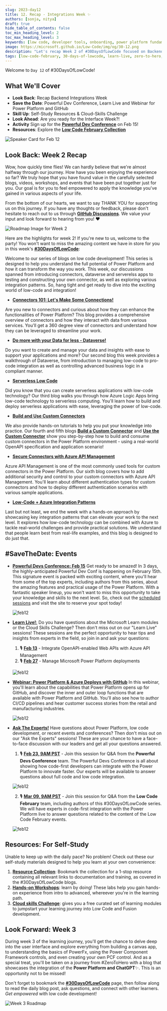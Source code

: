 ```yaml
---
slug: 2023-day12
title: 12. Recap - Integrations Week ✨
authors: [sonja, nitya]
draft: true
hide_table_of_contents: false
toc_min_heading_level: 2
toc_max_heading_level: 3
keywords: [low code, developer tools, onboarding, power platform fundamentals, 30DaysOfLowCode, recap]
image: https://microsoft.github.io/Low-Code/img/og/30-12.png
description: "Let's recap Week 2 of #30DaysOfLowCode focused on Backend Integrations with emphasis on data, security, serverless, connectors and usage patterns - join us at #LowCodeFebruary https://aka.ms/lowcode-february" 
tags: [low-code-february, 30-days-of-lowcode, learn-live, zero-to-hero, ask-the-expert,fusion-teams, power-platform, recap]
---
```


<head>
  <meta name="twitter:url" 
    content="https://microsoft.github.io/Low-Code/blog/2023-day12" />
  <meta name="twitter:title" 
    content="12. Recap - Integrations Week ✨" />
  <meta name="twitter:description" 
    content="Let's recap Week 2 of #30DaysOfLowCode focused on Backend Integrations with emphasis on data, security, serverless, connectors and usage patterns - join us at #LowCodeFebruary https://aka.ms/lowcode-february" />
  <meta name="twitter:image" 
    content="https://microsoft.github.io/Low-Code/img/og/30-12.png" />
  <meta name="twitter:card" content="summary_large_image" />
  <meta name="twitter:creator" 
    content="@nitya" />
  <meta name="twitter:site" content="@AzureAdvocates" /> 
  <link rel="canonical" 
    href="https://microsoft.github.io/Low-Code/blog/2023-day12" />
</head>

Welcome to `Day 12` of #30DaysOfLowCode!

## What We'll Cover
 * **Look Back**: Recap Backend Integrations Week
 * **Save the Date**: Powerful Dev Conference, Learn Live and Webinar for Power Platform and GitHub
 * **Skill Up**: Self-Study Resources & Cloud-Skills Challenge
 * **Look Ahead**: Are you ready for the Interface Week?!
 * **Activity** Sign up for the [**Powerful Dev Conference**](https://learn.microsoft.com/events/learn-events/powerful-devs-2023/?WT.mc_id=javascript-82212-ninarasi) on Feb 15!
 * **Resources**: Explore the [**Low Code February Collection**](https://aka.ms/lowcode-february/collection)

![Speaker Card for Feb 12](./../../../static/img/og/30-12.png)


## **Look Back**: Week 2 Recap

Wow, how quickly time flies! We can hardly believe that we're almost halfway through our journey. How have you been enjoying the experience so far? We truly hope that you have found value in the carefully selected blogs, videos, workshops, and events that have been put together just for you. Our goal is for you to feel empowered to apply the knowledge you've gained in various aspects of your life.

From the bottom of our hearts, we want to say THANK YOU for supporting us on this journey. If you have any thoughts or feedback, please don't hesitate to reach out to us through [**GitHub Discussions**](https://github.com/microsoft/Low-Code/discussions). We value your input and look forward to hearing from you! ❤️


![Roadmap Image for Week 2](./../../../static/img/og/30-roadmap-week2.png)


Here are the highlights for week 2! If you're new to us, welcome to the party! You won't want to miss the amazing content we have in store for you in this week's [**#30DaysOfLowCode**](https://aka.ms/lowcode-february/blog): 

Welcome to our series of blogs on low code development! This series is designed to help you understand the full potential of Power Platform and how it can transform the way you work. This week, our discussions spanned from introducing connectors, dataverse and serverelss apps to testing and constructing your own connector, as well as exploring various integration patterns. So, hang tight and get ready to dive into the exciting world of low-code and integration!

* [**Connectors 101: Let's Make Some Connections!**](https://microsoft.github.io/Low-Code/blog/2023-day6)

Are you new to connectors and curious about how they can enhance the functionalities of Power Platform? This blog provides a comprehensive overview of connectors and how they interact with data from various services. You'll get a 360 degree view of connectors and understand how they can be leveraged to streamline your work.

* [**Do more with your Data for less - Dataverse!**](https://microsoft.github.io/Low-Code/blog/2023-day7)

Do you want to create and manage your data and insights with ease to support your applications and more? Our second blog this week provides a walkthrough of Dataverse, from introduction to managing low-code to pro-code integration as well as controlling advanced business logic in a compliant manner.

* [**Serverless Low Code**]((https://microsoft.github.io/Low-Code/blog/2023-day8))

Did you know that you can create serverless applications with low-code technology? Our third blog walks you through how Azure Logic Apps bring low-code technology to serverless computing. You'll learn how to build and deploy serverless applications with ease, leveraging the power of low-code.

* [**Build and Use Custom Connectors**](https://microsoft.github.io/Low-Code/blog/2023-day9-build)

We also provide hands-on tutorials to help you put your knowledge into practice. Our fourth and fifth blogs [**Build a Custom Connector**](https://microsoft.github.io/Low-Code/blog/2023-day9-build) and [**Use the Custom Connector**](https://microsoft.github.io/Low-Code/blog/2023-day9-use) show you step-by-step how to build and consume custom connectors in the Power Platform environment - using a real-world OpenAPI specification and application scenario!

* [**Secure Connectors with Azure API Management**](https://microsoft.github.io/Low-Code/blog/2023-day10)

Azure API Management is one of the most commonly used tools for custom connectors in the Power Platform. Our sixth blog covers how to add additional security and control to your custom connectors with Azure API Management. You'll learn about different authentication types for custom connectors and how to deploy different authentication scenarios with various sample applications.

* [**Low-Code + Azure Integration Patterns**](https://microsoft.github.io/Low-Code/blog/2023-day11)

Last but not least, we end the week with a hands-on approach by showcasing key integration patterns that can elevate your work to the next level. It explores how low-code technology can be combined with Azure to tackle real-world challenges and provide practical solutions. We understand that people learn best from real-life examples, and this blog is designed to do just that.


## **#SaveTheDate**: Events

* [**Powerful Devs Conference: Feb 15**](https://learn.microsoft.com/events/learn-events/powerful-devs-2023/?WT.mc_id=javascript-82212-ninarasi) Get ready to be amazed! In 3 days, the highly-anticipated Powerful Dev Conf is happening on February 15th. This signature event is packed with exciting content, where you'll hear from some of the top experts, including authors from this series, about the amazing features and practical usage of the Power Platform. With a fantastic speaker lineup, you won't want to miss this opportunity to take your knowledge and skills to the next level. So, check out the [scheduled sessions](https://learn.microsoft.com/events/learn-events/powerful-devs-2023/?WT.mc_id=javascript-82212-ninarasi) and visit the site to reserve your spot today!

  ![feb12](./Powerful%20Dev%20Social-Simple1.png)

* [**Learn Live!**:](https://aka.ms/lowcode-february/LearnLive) Do you have questions about the Microsoft Learn modules or the Cloud Skills Challenge? Then don't miss out on our "Learn Live" sessions! These sessions are the perfect opportunity to hear tips and insights from experts in the field, so join in and ask your questions: 
  1. 🎙 [**Feb 13**](https://aka.ms/lowcode-february/LearnLive) - Integrate OpenAPI-enabled Web APIs with Azure API Management
  2. 🎙 [**Feb 27**](https://aka.ms/lowcode-february/LearnLive) - Manage Microsoft Power Platform deployments

  ![feb12](./LearnLive.png)

* [**Webinar: Power Platform & Azure Deploys with GitHub**](https://mktoevents.com/Microsoft+Event/383091/157-GQE-382) In this webinar, you'll learn about the capabilities that Power Platform opens up for GitHub, and discover the inner and outer loop functions that are available with Power Platform and GitHub. You'll also see how to author CI/CD pipelines and hear customer success stories from the retail and manufacturing industries. 

  ![feb12](./webinar.png)


* [**Ask The Experts!**](http://localhost:3000/Low-Code/lowcode-february/Video-Live#ask-the-experts) Have questions about Power Platform, low code development, or recent events and conferences? Then don't miss out on our "Ask the Experts" sessions! These are your chance to have a face-to-face discussion with our leaders and get all your questions answered.
    1. 🎙 [**Feb 23, 9AM PST**](https://aka.ms/ATE0223/RSVP ) - Join this session for Q&A from the **Powerful Devs Conference** team. The Powerful Devs Conference is all about showing how code-first developers can integrate with the Power Platform to innovate faster. Our experts will be available to answer questions about full code and low code integration.

    ![feb12](./ate_powerfuldev.png)

    2. 🎙 [**Mar 09, 9AM PST**](https://aka.ms/ATE0309/RSVP) - Join this session for Q&A from the **Low Code February** team, including authors of this #30DaysOfLowCode series. We will have experts in code-first integration with the Power Platform live to answer questions related to the content of the Low Code February events.

    ![feb12](./ate_lowcodefeb.png)

## **Resources:** For Self-Study

Unable to keep up with the daily pace? No problem! Check out these our self-study materials designed to help you learn at your own convenience:
1. [**Resource Collection**](https://aka.ms/lowcode-february/collection): Bookmark the collection for a 1-stop resource containing all relevant links to documentation and training, as covered in the #30DaysOfLowCode blogs. 
2. [**Hands-on Workshops**](https://aka.ms/lowcode-february/workshop): learn by doing! These labs help you gain hands-on experience from intro to advanced, whereever you're in the learning path. 
3. [**Cloud skills Challenge**](https://aka.ms/lowcode-february/challenge): gives you a free curated set of learning modules to jumpstart your learning journey into Low Code and Fusion development. 

## **Look Forward**: Week 3

During week 3 of the learning journey, you'll get the chance to delve deep into the user interface and explore everything from building a canvas app, to understanding the basics of PowerFx, using the Power Component Framework controls, and even creating your own PCF control. And as a special treat, you'll be taken on a journey from #ZeroToHero with a blog that showcases the integration of the **Power Platform and ChatGPT**✨. This is an opportunity not to be missed!


Don't forget to bookmark the [**#30DaysOfLowCode**](https://aka.ms/lowcode-february/blog) page, then follow along to read the daily blog post, ask questions, and connect with other learners. _Get empowered_ with low code development!

![Week 3 Roadmap](./../../../static/img/og/30-week3.png)
